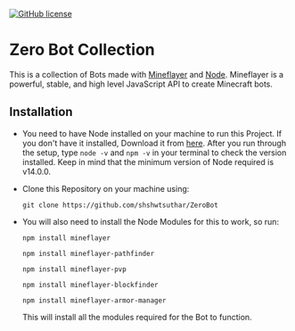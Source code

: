 [![GitHub license](https://img.shields.io/github/license/shshwtsuthar/SpeedBot)](https://github.com/shshwtsuthar/SpeedBot/blob/main/LICENSE)
# Zero Bot Collection
This is a collection of Bots made with [Mineflayer](https://github.com/PrismarineJS/mineflayer) and [Node](https://nodejs.org). Mineflayer is a powerful, stable, and high level JavaScript API to create Minecraft bots.

## Installation
- You need to have Node installed on your machine to run this Project. If you don't have it installed, Download it from [here](https://nodejs.org/en/download/). After you run through the setup, type ```node -v``` and ```npm -v``` in your terminal to check the version installed. Keep in mind that the minimum version of Node required is v14.0.0.
- Clone this Repository on your machine using:

    ```git clone https://github.com/shshwtsuthar/ZeroBot```
- You will also need to install the Node Modules for this to work, so run:

    ```npm install mineflayer```

    ```npm install mineflayer-pathfinder```

    ```npm install mineflayer-pvp```

    ```npm install mineflayer-blockfinder```

    ```npm install mineflayer-armor-manager```

    This will install all the modules required for the Bot to function.

